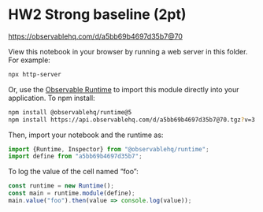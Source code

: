 # HW2 Strong baseline (2pt)

https://observablehq.com/d/a5bb69b4697d35b7@70

View this notebook in your browser by running a web server in this folder. For
example:

~~~sh
npx http-server
~~~

Or, use the [Observable Runtime](https://github.com/observablehq/runtime) to
import this module directly into your application. To npm install:

~~~sh
npm install @observablehq/runtime@5
npm install https://api.observablehq.com/d/a5bb69b4697d35b7@70.tgz?v=3
~~~

Then, import your notebook and the runtime as:

~~~js
import {Runtime, Inspector} from "@observablehq/runtime";
import define from "a5bb69b4697d35b7";
~~~

To log the value of the cell named “foo”:

~~~js
const runtime = new Runtime();
const main = runtime.module(define);
main.value("foo").then(value => console.log(value));
~~~
